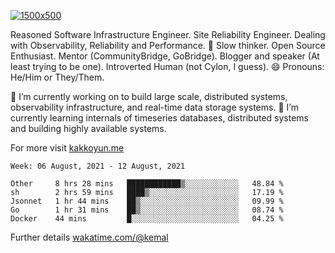 [![1500x500](https://user-images.githubusercontent.com/536449/87228151-7d711200-c39f-11ea-9cd5-a511464c430f.jpeg "Kemal Akkoyun")](https://github.com/kakkoyun)

<!--
**kakkoyun/kakkoyun** is a ✨ _special_ ✨ repository because its `README.md` (this file) appears on your GitHub profile.

Here are some ideas to get you started:

- 🔭 I’m currently working on ...
- 🌱 I’m currently learning ...
- 👯 I’m looking to collaborate on ...
- 🤔 I’m looking for help with ...
- 💬 Ask me about ...
- 📫 How to reach me: ...
- 😄 Pronouns: ...
- ⚡ Fun fact: ...

<table border="0">
  <tbody>
    <tr valign="top">
      <td width="50%" align="center">
        <img src="https://github-readme-stats.vercel.app/api?username=kakkoyun&show_icons=true&count_private=true&theme=gotham&layout=default" />
      </td>
      <td width="50%" align="center">
        <img src="https://github-readme-stats.vercel.app/api/wakatime?username=kemal&theme=gotham&layout=default" />
      </td>
    </tr>
  </tbody>
</table>
-->


Reasoned Software Infrastructure Engineer. Site Reliability Engineer. Dealing with Observability, Reliability and Performance. 
🤔 Slow thinker. Open Source Enthusiast. Mentor (CommunityBridge, GoBridge). Blogger and speaker (At least trying to be one). 
Introverted Human (not Cylon, I guess). 😄 Pronouns: He/Him or They/Them.

🔭 I’m currently working on to build large scale, distributed systems, observability infrastructure, and real-time data storage systems.
🌱 I’m currently learning internals of timeseries databases, distributed systems and building highly available systems.

For more visit [kakkoyun.me](https://kakkoyun.me)

<!--START_SECTION:waka-->
```text
Week: 06 August, 2021 - 12 August, 2021

Other     8 hrs 28 mins   ████████████▒░░░░░░░░░░░░   48.84 % 
sh        2 hrs 59 mins   ████▒░░░░░░░░░░░░░░░░░░░░   17.19 % 
Jsonnet   1 hr 44 mins    ██▒░░░░░░░░░░░░░░░░░░░░░░   09.99 % 
Go        1 hr 31 mins    ██▒░░░░░░░░░░░░░░░░░░░░░░   08.74 % 
Docker    44 mins         █░░░░░░░░░░░░░░░░░░░░░░░░   04.25 % 
```
<!--END_SECTION:waka-->

Further details [wakatime.com/@kemal](https://wakatime.com/@kemal)
